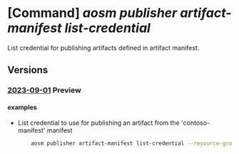 # [Command] _aosm publisher artifact-manifest list-credential_

List credential for publishing artifacts defined in artifact manifest.

## Versions

### [2023-09-01](/Resources/mgmt-plane/L3N1YnNjcmlwdGlvbnMve30vcmVzb3VyY2Vncm91cHMve30vcHJvdmlkZXJzL21pY3Jvc29mdC5oeWJyaWRuZXR3b3JrL3B1Ymxpc2hlcnMve30vYXJ0aWZhY3RzdG9yZXMve30vYXJ0aWZhY3RtYW5pZmVzdHMve30vbGlzdGNyZWRlbnRpYWw=/2023-09-01.xml) **Preview**

<!-- mgmt-plane /subscriptions/{}/resourcegroups/{}/providers/microsoft.hybridnetwork/publishers/{}/artifactstores/{}/artifactmanifests/{}/listcredential 2023-09-01 -->

#### examples

- List credential to use for publishing an artifact from the 'contoso-manifest' manifest
    ```bash
        aosm publisher artifact-manifest list-credential --resource-group contoso-aosm --publisher-name contoso --artifact-store-name contoso --name contoso-manifest
    ```
